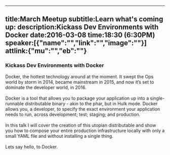 ----
title:March Meetup
subtitle:Learn what's coming up:
description:Kickass Dev Environments with Docker
date:2016-03-08
time:18:30 (6:30PM)
speaker:[{"name":"","link":"","image":""}]
attlink:{"mu":"","eb":""}
----

### Kickass Dev Environments with Docker

Docker, the hottest technology around at the moment. It swept the Ops world by storm in 2014, became mainstream in 2015, and now it’s set to dominate the developer world, in 2016.  
<br/>
Docker is a tool that allows you to package your application up into a single-runnable distributable binary - akin to the phar, but in Hulk mode. Docker allows you, a developer, to specify the exact environment your application needs to run, across development; test; staging; and production.  
<br/>
In this talk I will cover the creation of this utopian distributable and show you how to compose your entire production infrastructure locally with only a small YAML file and without installing a single thing.  
<br/>
Lets say hello, to Docker. 
